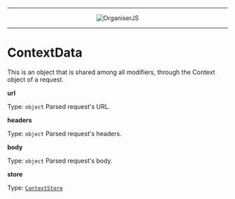 
---

<div align="center">
  <img src="https://raw.githubusercontent.com/fatec-taquaritinga/organiser/master/media/logo.svg?sanitize=true" alt="OrganiserJS" /><br />
</div>

---

# ContextData

This is an object that is shared among all modifiers, through the Context object of a request.

**url**

Type: `object`
Parsed request's URL.

**headers**

Type: `object`
Parsed request's headers.

**body**

Type: `object`
Parsed request's body.

**store**

Type: [`ContextStore`](./ContextStore.md)
